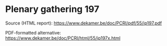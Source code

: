 # Plenary gathering 197

Source (HTML report): https://www.dekamer.be/doc/PCRI/pdf/55/ip197.pdf

PDF-formatted alternative: https://www.dekamer.be/doc/PCRI/html/55/ip197x.html

